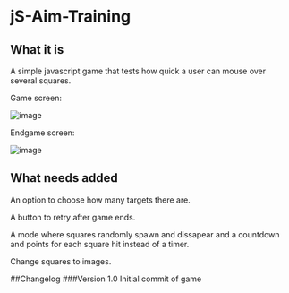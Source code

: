 # jS-Aim-Training
## What it is

A simple javascript game that tests how quick a user can mouse over several squares.

Game screen:

![image](https://user-images.githubusercontent.com/67561957/221831867-39a90a20-bcda-4d11-b122-30592d86bc44.png)

Endgame screen:

![image](https://user-images.githubusercontent.com/67561957/221832007-4f2c5ddb-9fc5-42ea-ae40-5071c3f5657f.png)

## What needs added 
An option to choose how many targets there are.

A button to retry after game ends.

A mode where squares randomly spawn and dissapear and a countdown and points for each square hit instead of a timer.

Change squares to images.

##Changelog
###Version 1.0
Initial commit of game
